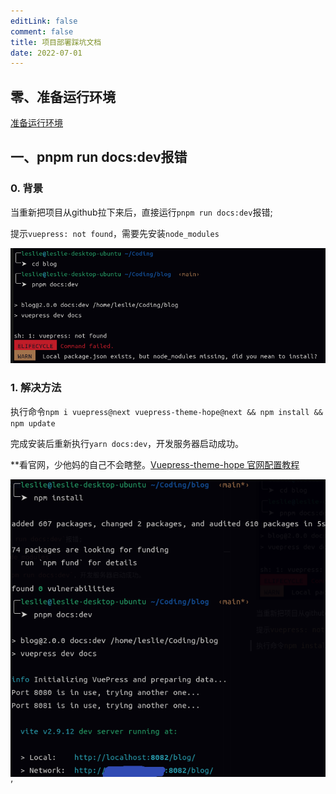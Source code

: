 ```yaml
---
editLink: false
comment: false
title: 项目部署踩坑文档
date: 2022-07-01
---
```


## 零、准备运行环境
[准备运行环境](https://vuepress-theme-hope.github.io/v2/zh/cookbook/tutorial/env.html)

## 一、pnpm run docs:dev报错

### 0. 背景 

 当重新把项目从github拉下来后，直接运行`pnpm run docs:dev`报错;

 提示`vuepress: not found`，需要先安装`node_modules`

<!-- <img src="./drawtext.jpeg">’ -->
 ![](./启动开发服务器报错.png)

 ### 1. 解决方法
 
 执行命令`npm i vuepress@next vuepress-theme-hope@next && npm install && npm update`
 
 完成安装后重新执行`yarn docs:dev`，开发服务器启动成功。

 **看官网，少他妈的自己不会瞎整。[Vuepress-theme-hope 官网配置教程](https://vuepress-theme-hope.github.io/v2/zh/cookbook/tutorial/command.html#%E5%B8%B8%E7%94%A8%E5%91%BD%E4%BB%A4)

<img src="./启动开发服务器成功.png">’
